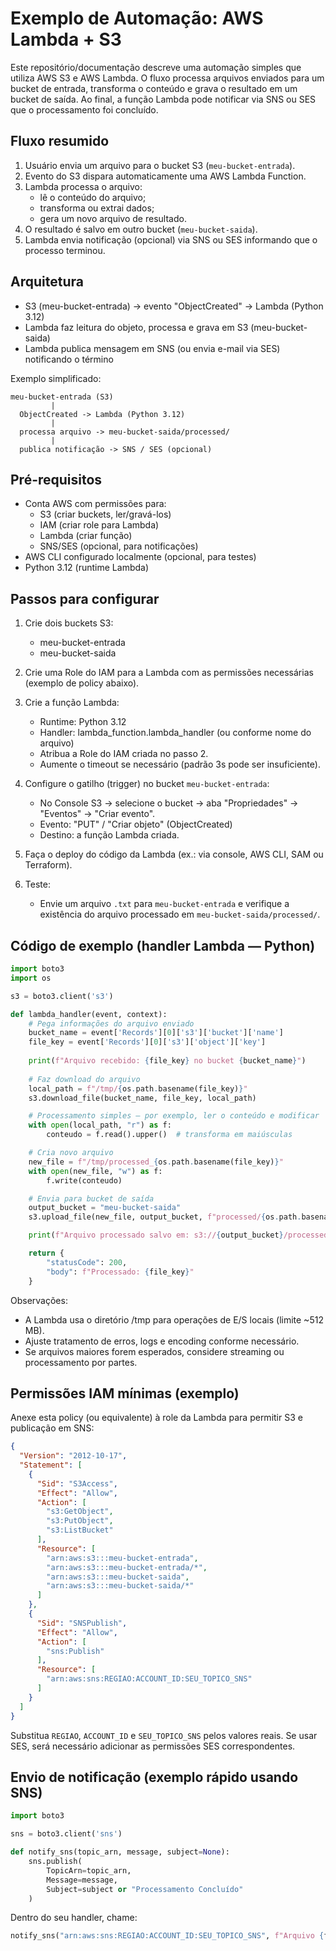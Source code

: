 # Exemplo de Automação: AWS Lambda + S3

Este repositório/documentação descreve uma automação simples que utiliza AWS S3 e AWS Lambda. O fluxo processa arquivos enviados para um bucket de entrada, transforma o conteúdo e grava o resultado em um bucket de saída. Ao final, a função Lambda pode notificar via SNS ou SES que o processamento foi concluído.

## Fluxo resumido
1. Usuário envia um arquivo para o bucket S3 (`meu-bucket-entrada`).
2. Evento do S3 dispara automaticamente uma AWS Lambda Function.
3. Lambda processa o arquivo:
   - lê o conteúdo do arquivo;
   - transforma ou extrai dados;
   - gera um novo arquivo de resultado.
4. O resultado é salvo em outro bucket (`meu-bucket-saida`).
5. Lambda envia notificação (opcional) via SNS ou SES informando que o processo terminou.

## Arquitetura
- S3 (meu-bucket-entrada) → evento "ObjectCreated" → Lambda (Python 3.12)
- Lambda faz leitura do objeto, processa e grava em S3 (meu-bucket-saida)
- Lambda publica mensagem em SNS (ou envia e-mail via SES) notificando o término

Exemplo simplificado:
```
meu-bucket-entrada (S3)
         |
  ObjectCreated -> Lambda (Python 3.12)
         |
  processa arquivo -> meu-bucket-saida/processed/
         |
  publica notificação -> SNS / SES (opcional)
```

## Pré-requisitos
- Conta AWS com permissões para:
  - S3 (criar buckets, ler/gravá-los)
  - IAM (criar role para Lambda)
  - Lambda (criar função)
  - SNS/SES (opcional, para notificações)
- AWS CLI configurado localmente (opcional, para testes)
- Python 3.12 (runtime Lambda)

## Passos para configurar

1. Crie dois buckets S3:
   - meu-bucket-entrada
   - meu-bucket-saida

2. Crie uma Role do IAM para a Lambda com as permissões necessárias (exemplo de policy abaixo).

3. Crie a função Lambda:
   - Runtime: Python 3.12
   - Handler: lambda_function.lambda_handler (ou conforme nome do arquivo)
   - Atribua a Role do IAM criada no passo 2.
   - Aumente o timeout se necessário (padrão 3s pode ser insuficiente).

4. Configure o gatilho (trigger) no bucket `meu-bucket-entrada`:
   - No Console S3 → selecione o bucket → aba "Propriedades" → "Eventos" → "Criar evento".
   - Evento: "PUT" / "Criar objeto" (ObjectCreated)
   - Destino: a função Lambda criada.

5. Faça o deploy do código da Lambda (ex.: via console, AWS CLI, SAM ou Terraform).

6. Teste:
   - Envie um arquivo `.txt` para `meu-bucket-entrada` e verifique a existência do arquivo processado em `meu-bucket-saida/processed/`.

## Código de exemplo (handler Lambda — Python)
```python
import boto3
import os

s3 = boto3.client('s3')

def lambda_handler(event, context):
    # Pega informações do arquivo enviado
    bucket_name = event['Records'][0]['s3']['bucket']['name']
    file_key = event['Records'][0]['s3']['object']['key']
    
    print(f"Arquivo recebido: {file_key} no bucket {bucket_name}")
    
    # Faz download do arquivo
    local_path = f"/tmp/{os.path.basename(file_key)}"
    s3.download_file(bucket_name, file_key, local_path)

    # Processamento simples — por exemplo, ler o conteúdo e modificar
    with open(local_path, "r") as f:
        conteudo = f.read().upper()  # transforma em maiúsculas

    # Cria novo arquivo
    new_file = f"/tmp/processed_{os.path.basename(file_key)}"
    with open(new_file, "w") as f:
        f.write(conteudo)

    # Envia para bucket de saída
    output_bucket = "meu-bucket-saida"
    s3.upload_file(new_file, output_bucket, f"processed/{os.path.basename(new_file)}")

    print(f"Arquivo processado salvo em: s3://{output_bucket}/processed/{os.path.basename(new_file)}")

    return {
        "statusCode": 200,
        "body": f"Processado: {file_key}"
    }
```

Observações:
- A Lambda usa o diretório /tmp para operações de E/S locais (limite ~512 MB).
- Ajuste tratamento de erros, logs e encoding conforme necessário.
- Se arquivos maiores forem esperados, considere streaming ou processamento por partes.

## Permissões IAM mínimas (exemplo)
Anexe esta policy (ou equivalente) à role da Lambda para permitir S3 e publicação em SNS:

```json
{
  "Version": "2012-10-17",
  "Statement": [
    {
      "Sid": "S3Access",
      "Effect": "Allow",
      "Action": [
        "s3:GetObject",
        "s3:PutObject",
        "s3:ListBucket"
      ],
      "Resource": [
        "arn:aws:s3:::meu-bucket-entrada",
        "arn:aws:s3:::meu-bucket-entrada/*",
        "arn:aws:s3:::meu-bucket-saida",
        "arn:aws:s3:::meu-bucket-saida/*"
      ]
    },
    {
      "Sid": "SNSPublish",
      "Effect": "Allow",
      "Action": [
        "sns:Publish"
      ],
      "Resource": [
        "arn:aws:sns:REGIAO:ACCOUNT_ID:SEU_TOPICO_SNS"
      ]
    }
  ]
}
```

Substitua `REGIAO`, `ACCOUNT_ID` e `SEU_TOPICO_SNS` pelos valores reais. Se usar SES, será necessário adicionar as permissões SES correspondentes.

## Envio de notificação (exemplo rápido usando SNS)
```python
import boto3

sns = boto3.client('sns')

def notify_sns(topic_arn, message, subject=None):
    sns.publish(
        TopicArn=topic_arn,
        Message=message,
        Subject=subject or "Processamento Concluído"
    )
```

Dentro do seu handler, chame:
```python
notify_sns("arn:aws:sns:REGIAO:ACCOUNT_ID:SEU_TOPICO_SNS", f"Arquivo {file_key} processado com sucesso.")
```
